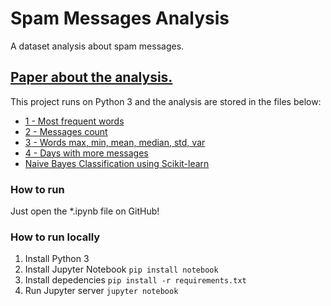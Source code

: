 # Spam Messages Analysis
A dataset analysis about spam messages.

## [Paper about the analysis.](https://github.com/RobertoDebarba/spam-messages-analysis/blob/master/paper/paper.pdf)

This project runs on Python 3 and the analysis are stored in the files below:
* [1 - Most frequent words](https://github.com/RobertoDebarba/sms-spam-analysis/blob/master/data1.ipynb)
* [2 - Messages count](https://github.com/RobertoDebarba/sms-spam-analysis/blob/master/data2.ipynb)
* [3 - Words max, min, mean, median, std, var](https://github.com/RobertoDebarba/sms-spam-analysis/blob/master/data3.ipynb)
* [4 - Days with more messages](https://github.com/RobertoDebarba/sms-spam-analysis/blob/master/data4.ipynb)
* [Naive Bayes Classification using Scikit-learn](https://github.com/RobertoDebarba/sms-spam-analysis/blob/master/classification.ipynb)

### How to run

Just open the *.ipynb file on GitHub!  

### How to run locally

1. Install Python 3
1. Install Jupyter Notebook `pip install notebook`
1. Install depedencies `pip install -r requirements.txt`
1. Run Jupyter server `jupyter notebook`
